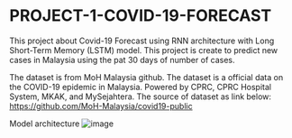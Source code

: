 # PROJECT-1-COVID-19-FORECAST

This project about Covid-19 Forecast using RNN architecture with Long Short-Term Memory (LSTM) model. This project is create to predict new cases in Malaysia using the pat 30 days of number of cases.

The dataset is from MoH Malaysia github. The dataset is a official data on the COVID-19 epidemic in Malaysia. Powered by CPRC, CPRC Hospital System, MKAK, and MySejahtera.
The source of dataset as link below:
https://github.com/MoH-Malaysia/covid19-public

Model architecture
![image](https://github.com/user-attachments/assets/c4776128-1631-4184-940e-82e56b513ecd)
